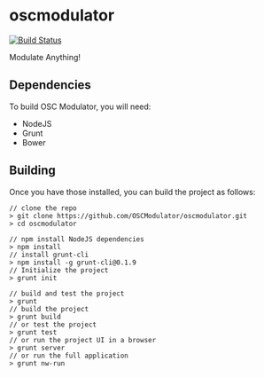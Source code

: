 oscmodulator
============

[![Build Status](https://travis-ci.org/OSCModulator/oscmodulator.png)](https://travis-ci.org/OSCModulator/oscmodulator)

Modulate Anything!

Dependencies
-------------
To build OSC Modulator, you will need:

* NodeJS
* Grunt
* Bower

Building
--------
Once you have those installed, you can build the project as follows:

    // clone the repo
    > git clone https://github.com/OSCModulator/oscmodulator.git
    > cd oscmodulator
    
    // npm install NodeJS dependencies
    > npm install
    // install grunt-cli
    > npm install -g grunt-cli@0.1.9
    // Initialize the project
    > grunt init
    
    // build and test the project
    > grunt
    // build the project
    > grunt build
    // or test the project
    > grunt test
    // or run the project UI in a browser
    > grunt server
    // or run the full application
    > grunt nw-run
